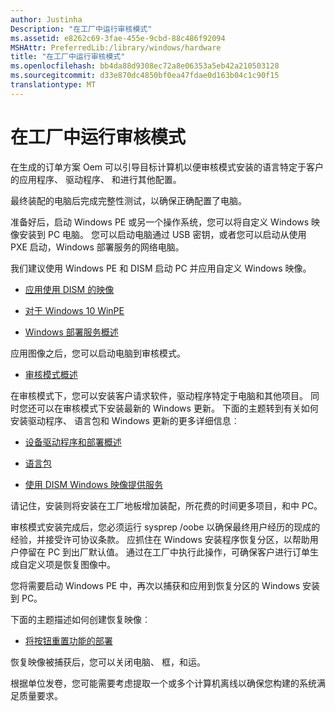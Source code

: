 ```yaml
---
author: Justinha
Description: "在工厂中运行审核模式"
ms.assetid: e8262c69-3fae-455e-9cbd-88c486f92094
MSHAttr: PreferredLib:/library/windows/hardware
title: "在工厂中运行审核模式"
ms.openlocfilehash: bb4da88d9308ec72a8e06353a5eb42a210503128
ms.sourcegitcommit: d33e870dc4850bf0ea47fdae0d163b04c1c90f15
translationtype: MT
---
```

# <a name="run-audit-mode-in-the-factory"></a>在工厂中运行审核模式


在生成的订单方案 Oem 可以引导目标计算机以便审核模式安装的语言特定于客户的应用程序、 驱动程序、 和进行其他配置。

最终装配的电脑后完成完整性测试，以确保正确配置了电脑。

准备好后，启动 Windows PE 或另一个操作系统，您可以将自定义 Windows 映像安装到 PC 电脑。 您可以启动电脑通过 USB 密钥，或者您可以启动从使用 PXE 启动，Windows 部署服务的网络电脑。

我们建议使用 Windows PE 和 DISM 启动 PC 并应用自定义 Windows 映像。

-   [应用使用 DISM 的映像](apply-images-using-dism.md)

-   [对于 Windows 10 WinPE](winpe-intro.md)

-   [Windows 部署服务概述](http://technet.microsoft.com/library/hh831764.aspx)

应用图像之后，您可以启动电脑到审核模式。

-   [审核模式概述](audit-mode-overview.md)

在审核模式下，您可以安装客户请求软件，驱动程序特定于电脑和其他项目。 同时您还可以在审核模式下安装最新的 Windows 更新。 下面的主题转到有关如何安装驱动程序、 语言包和 Windows 更新的更多详细信息︰

-   [设备驱动程序和部署概述](device-drivers-and-deployment-overview.md)

-   [语言包](language-packs-and-windows-deployment.md)

-   [使用 DISM Windows 映像提供服务](service-a-windows-image-using-dism.md)

请记住，安装则将安装在工厂地板增加装配，所花费的时间更多项目，和中 PC。

审核模式安装完成后，您必须运行 sysprep /oobe 以确保最终用户经历的现成的经验，并接受许可协议条款。 应抓住在 Windows 安装程序恢复分区，以帮助用户停留在 PC 到出厂默认值。 通过在工厂中执行此操作，可确保客户进行订单生成自定义项是恢复图像中。

您将需要启动 Windows PE 中，再次以捕获和应用到恢复分区的 Windows 安装到 PC。

下面的主题描述如何创建恢复映像︰

-   [将按钮重置功能的部署](deploy-push-button-reset-features.md)

恢复映像被捕获后，您可以关闭电脑、 框，和运。

根据单位发卷，您可能需要考虑提取一个或多个计算机离线以确保您构建的系统满足质量要求。

 

 





